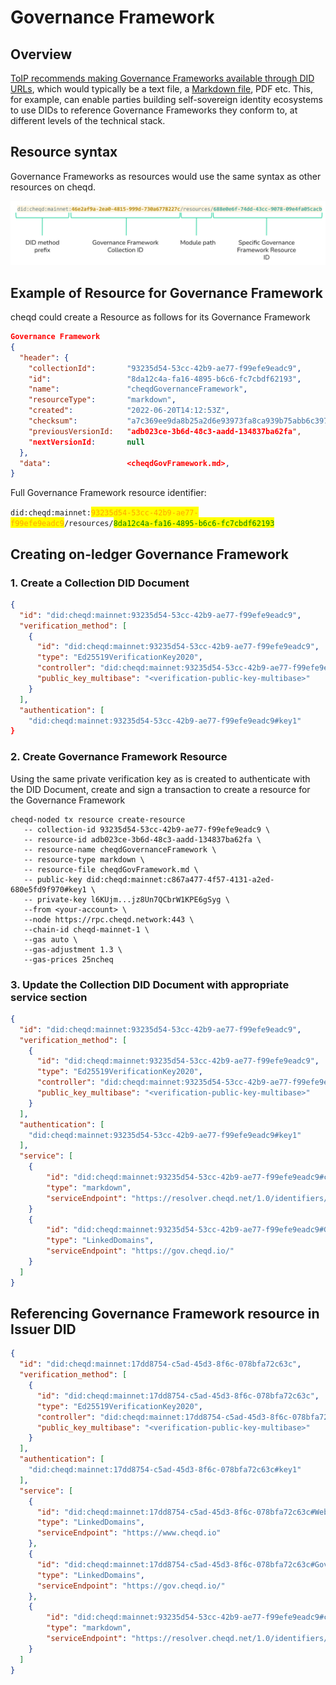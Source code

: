 # Governance Framework

## Overview

[ToIP recommends making Governance Frameworks available through DID URLs](https://wiki.trustoverip.org/pages/viewpage.action?pageId=71241), which would typically be a text file, a [Markdown file](https://en.wikipedia.org/wiki/Markdown), PDF etc. This, for example, can enable parties building self-sovereign identity ecosystems to use DIDs to reference Governance Frameworks they conform to, at different levels of the technical stack.

## Resource syntax

Governance Frameworks as resources would use the same syntax as other resources on cheqd.

![cheqd Governance Frameworks as resources](<../../.gitbook/assets/Governance Framework Resource syntax.png>)

## Example of Resource for Governance Framework

cheqd could create a Resource as follows for its Governance Framework

```json
Governance Framework
{
  "header": {
    "collectionId":       "93235d54-53cc-42b9-ae77-f99efe9eadc9",
    "id":                 "8da12c4a-fa16-4895-b6c6-fc7cbdf62193",
    "name":               "cheqdGovernanceFramework",
    "resourceType":       "markdown",
    "created":            "2022-06-20T14:12:53Z",
    "checksum":           "a7c369ee9da8b25a2d6e93973fa8ca939b75abb6c39799d879a929ebea1adc0a",
    "previousVersionId:   "adb023ce-3b6d-48c3-aadd-134837ba62fa",
    "nextVersionId:       null
  },
  "data":                 <cheqdGovFramework.md>,
}
```

Full Governance Framework resource identifier:

`did:cheqd:mainnet:`<mark style="color:orange;">`93235d54-53cc-42b9-ae77-f99efe9eadc9`</mark>`/resources/`<mark style="color:green;">`8da12c4a-fa16-4895-b6c6-fc7cbdf62193`</mark>

## Creating on-ledger Governance Framework

### 1. Create a Collection DID Document&#x20;

```json
{
  "id": "did:cheqd:mainnet:93235d54-53cc-42b9-ae77-f99efe9eadc9",
  "verification_method": [
    {
      "id": "did:cheqd:mainnet:93235d54-53cc-42b9-ae77-f99efe9eadc9",
      "type": "Ed25519VerificationKey2020",
      "controller": "did:cheqd:mainnet:93235d54-53cc-42b9-ae77-f99efe9eadc9",
      "public_key_multibase": "<verification-public-key-multibase>"
    }
  ],
  "authentication": [
    "did:cheqd:mainnet:93235d54-53cc-42b9-ae77-f99efe9eadc9#key1"
}
```

### 2. Create Governance Framework Resource

Using the same private verification key as is created to authenticate with the DID Document, create and sign a transaction to create a resource for the Governance Framework

```
cheqd-noded tx resource create-resource 
   -- collection-id 93235d54-53cc-42b9-ae77-f99efe9eadc9 \
   -- resource-id adb023ce-3b6d-48c3-aadd-134837ba62fa \
   -- resource-name cheqdGovernanceFramework \
   -- resource-type markdown \
   -- resource-file cheqdGovFramework.md \
   -- public-key did:cheqd:mainnet:c867a477-4f57-4131-a2ed-680e5fd9f970#key1 \
   -- private-key l6KUjm...jz8Un7QCbrW1KPE6gSyg \
   --from <your-account> \
   --node https://rpc.cheqd.network:443 \ 
   --chain-id cheqd-mainnet-1 \
   --gas auto \
   --gas-adjustment 1.3 \
   --gas-prices 25ncheq

```

### 3. Update the Collection DID Document with appropriate service section

```json
{
  "id": "did:cheqd:mainnet:93235d54-53cc-42b9-ae77-f99efe9eadc9",
  "verification_method": [
    {
      "id": "did:cheqd:mainnet:93235d54-53cc-42b9-ae77-f99efe9eadc9",
      "type": "Ed25519VerificationKey2020",
      "controller": "did:cheqd:mainnet:93235d54-53cc-42b9-ae77-f99efe9eadc9",
      "public_key_multibase": "<verification-public-key-multibase>"
    }
  ],
  "authentication": [
    "did:cheqd:mainnet:93235d54-53cc-42b9-ae77-f99efe9eadc9#key1"
  ],
  "service": [
    {
        "id": "did:cheqd:mainnet:93235d54-53cc-42b9-ae77-f99efe9eadc9#cheqdGovernanceFramework",
        "type": "markdown",
        "serviceEndpoint": "https://resolver.cheqd.net/1.0/identifiers/did:cheqd:mainnet:93235d54-53cc-42b9-ae77-f99efe9eadc9/resources/adb023ce-3b6d-48c3-aadd-134837ba62fa"]
    }
    {
        "id": "did:cheqd:mainnet:93235d54-53cc-42b9-ae77-f99efe9eadc9#GovernanceFrameworkWebsite",
        "type": "LinkedDomains",
        "serviceEndpoint": "https://gov.cheqd.io/"
    }
  ]
}
```

## Referencing Governance Framework resource in Issuer DID

```json
{
  "id": "did:cheqd:mainnet:17dd8754-c5ad-45d3-8f6c-078bfa72c63c",
  "verification_method": [
    {
      "id": "did:cheqd:mainnet:17dd8754-c5ad-45d3-8f6c-078bfa72c63c",
      "type": "Ed25519VerificationKey2020",
      "controller": "did:cheqd:mainnet:17dd8754-c5ad-45d3-8f6c-078bfa72c63c",
      "public_key_multibase": "<verification-public-key-multibase>"
    }
  ],
  "authentication": [
    "did:cheqd:mainnet:17dd8754-c5ad-45d3-8f6c-078bfa72c63c#key1"
  ],
  "service": [
    {
      "id": "did:cheqd:mainnet:17dd8754-c5ad-45d3-8f6c-078bfa72c63c#Website",
      "type": "LinkedDomains",
      "serviceEndpoint": "https://www.cheqd.io"
    },
    {
      "id": "did:cheqd:mainnet:17dd8754-c5ad-45d3-8f6c-078bfa72c63c#GovernanceFrameworkWebsite",
      "type": "LinkedDomains",
      "serviceEndpoint": "https://gov.cheqd.io/"
    },
    {
        "id": "did:cheqd:mainnet:93235d54-53cc-42b9-ae77-f99efe9eadc9#cheqdGovernanceFramework",
        "type": "markdown",
        "serviceEndpoint": "https://resolver.cheqd.net/1.0/identifiers/did:cheqd:mainnet:93235d54-53cc-42b9-ae77-f99efe9eadc9/resources/adb023ce-3b6d-48c3-aadd-134837ba62fa"
    }
  ]
}
```

